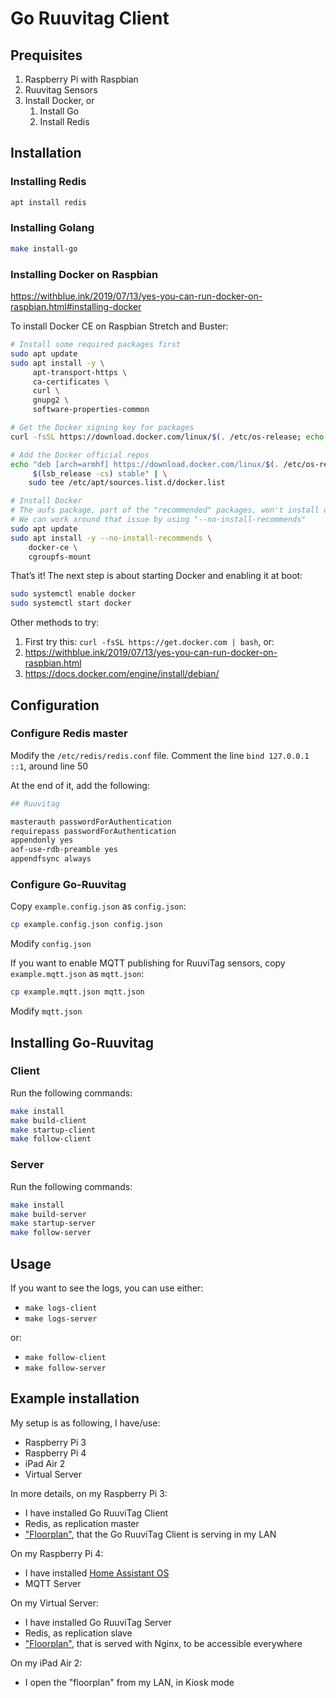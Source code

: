 # Go Ruuvitag Client


## Prequisites

1. Raspberry Pi with Raspbian
2. Ruuvitag Sensors
3. Install Docker, or
    1. Install Go
    2. Install Redis


## Installation

### Installing Redis

```sh
apt install redis
```

### Installing Golang

```sh
make install-go
```

### Installing Docker on Raspbian

https://withblue.ink/2019/07/13/yes-you-can-run-docker-on-raspbian.html#installing-docker

To install Docker CE on Raspbian Stretch and Buster:

```sh
# Install some required packages first
sudo apt update
sudo apt install -y \
     apt-transport-https \
     ca-certificates \
     curl \
     gnupg2 \
     software-properties-common

# Get the Docker signing key for packages
curl -fsSL https://download.docker.com/linux/$(. /etc/os-release; echo "$ID")/gpg | sudo apt-key add -

# Add the Docker official repos
echo "deb [arch=armhf] https://download.docker.com/linux/$(. /etc/os-release; echo "$ID") \
     $(lsb_release -cs) stable" | \
    sudo tee /etc/apt/sources.list.d/docker.list

# Install Docker
# The aufs package, part of the "recommended" packages, won't install on Buster just yet, because of missing pre-compiled kernel modules.
# We can work around that issue by using "--no-install-recommends"
sudo apt update
sudo apt install -y --no-install-recommends \
    docker-ce \
    cgroupfs-mount
```

That’s it! The next step is about starting Docker and enabling it at boot:

```sh
sudo systemctl enable docker
sudo systemctl start docker
```

Other methods to try:
1. First try this: `curl -fsSL https://get.docker.com | bash`, or:
2. https://withblue.ink/2019/07/13/yes-you-can-run-docker-on-raspbian.html
3. https://docs.docker.com/engine/install/debian/


## Configuration

### Configure Redis master

Modify the `/etc/redis/redis.conf` file.
Comment the line `bind 127.0.0.1 ::1`, around line 50

At the end of it, add the following:
```sh
## Ruuvitag

masterauth passwordForAuthentication
requirepass passwordForAuthentication
appendonly yes
aof-use-rdb-preamble yes
appendfsync always
```

### Configure Go-Ruuvitag

Copy `example.config.json` as `config.json`:
```sh
cp example.config.json config.json
```
Modify `config.json`


If you want to enable MQTT publishing for RuuviTag sensors, copy `example.mqtt.json` as `mqtt.json`:
```sh
cp example.mqtt.json mqtt.json
```
Modify `mqtt.json`

## Installing Go-Ruuvitag

### Client

Run the following commands:
```sh
make install
make build-client
make startup-client
make follow-client
```

### Server

Run the following commands:
```sh
make install
make build-server
make startup-server
make follow-server
```


## Usage

If you want to see the logs, you can use either:
- `make logs-client`
- `make logs-server`

or:
- `make follow-client`
- `make follow-server`


## Example installation

My setup is as following, I have/use:
- Raspberry Pi 3
- Raspberry Pi 4
- iPad Air 2
- Virtual Server

In more details, on my Raspberry Pi 3:
- I have installed Go RuuviTag Client
- Redis, as replication master
- ["Floorplan"](https://gitlab.com/kirbo/floorplan), that the Go RuuviTag Client is serving in my LAN

On my Raspberry Pi 4:
- I have installed [Home Assistant OS](https://www.home-assistant.io/hassio/)
- MQTT Server

On my Virtual Server:
- I have installed Go RuuviTag Server
- Redis, as replication slave
- ["Floorplan"](https://gitlab.com/kirbo/floorplan), that is served with Nginx, to be accessible everywhere

On my iPad Air 2:
- I open the "floorplan" from my LAN, in Kiosk mode
